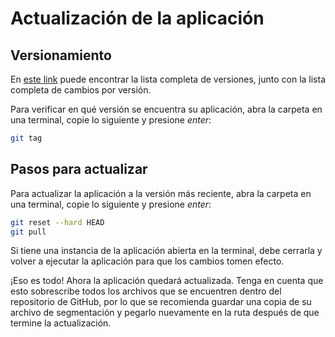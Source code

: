 # Actualización de la aplicación

## Versionamiento

En [este link](https://github.com/sebastobone/app-analisis-siniestralidad/tags) puede encontrar la lista completa de versiones, junto con la lista completa de cambios por versión.

Para verificar en qué versión se encuentra su aplicación, abra la carpeta en una terminal, copie lo siguiente y presione _enter_:

```sh
git tag
```

## Pasos para actualizar

Para actualizar la aplicación a la versión más reciente, abra la carpeta en una terminal, copie lo siguiente y presione _enter_:

```sh
git reset --hard HEAD
git pull
```

Si tiene una instancia de la aplicación abierta en la terminal, debe cerrarla y volver a ejecutar la aplicación para que los cambios tomen efecto.

¡Eso es todo! Ahora la aplicación quedará actualizada. Tenga en cuenta que esto sobrescribe todos los archivos que se encuentren dentro del repositorio de GitHub, por lo que se recomienda guardar una copia de su archivo de segmentación y pegarlo nuevamente en la ruta después de que termine la actualización.
